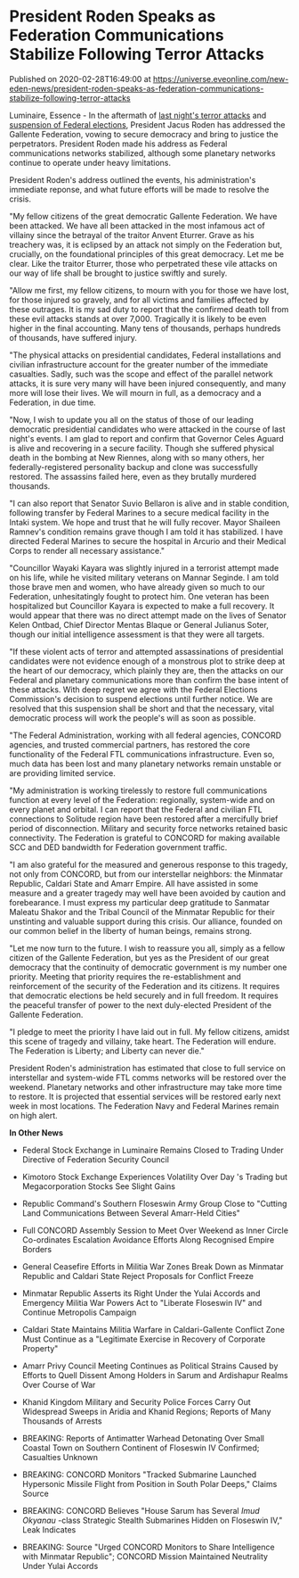 # President Roden Speaks as Federation Communications Stabilize Following Terror Attacks
Published on 2020-02-28T16:49:00 at https://universe.eveonline.com/new-eden-news/president-roden-speaks-as-federation-communications-stabilize-following-terror-attacks

Luminaire, Essence - In the aftermath of [last night's terror attacks](https://community.eveonline.com/news/news-channels/world-news/federation-under-election-eve-comms-network-attack-as-terrorists-target-presidential-candidates/) and [suspension of Federal elections](https://community.eveonline.com/news/news-channels/world-news/federal-elections-suspended-after-presidential-candidates-attacked-and-federal-networks-collapse/), President Jacus Roden has addressed the Gallente Federation, vowing to secure democracy and bring to justice the perpetrators. President Roden made his address as Federal communications networks stabilized, although some planetary networks continue to operate under heavy limitations.

President Roden's address outlined the events, his administration's immediate reponse, and what future efforts will be made to resolve the crisis.

"My fellow citizens of the great democratic Gallente Federation. We have been attacked. We have all been attacked in the most infamous act of villainy since the betrayal of the traitor Anvent Eturrer. Grave as his treachery was, it is eclipsed by an attack not simply on the Federation but, crucially, on the foundational principles of this great democracy. Let me be clear. Like the traitor Eturrer, those who perpetrated these vile attacks on our way of life shall be brought to justice swiftly and surely.

"Allow me first, my fellow citizens, to mourn with you for those we have lost, for those injured so gravely, and for all victims and families affected by these outrages. It is my sad duty to report that the confirmed death toll from these evil attacks stands at over 7,000. Tragically it is likely to be even higher in the final accounting. Many tens of thousands, perhaps hundreds of thousands, have suffered injury.

"The physical attacks on presidential candidates, Federal installations and civilian infrastructure account for the greater number of the immediate casualties. Sadly, such was the scope and effect of the parallel network attacks, it is sure very many will have been injured consequently, and many more will lose their lives. We will mourn in full, as a democracy and a Federation, in due time.

"Now, I wish to update you all on the status of those of our leading democratic presidential candidates who were attacked in the course of last night's events. I am glad to report and confirm that Governor Celes Aguard is alive and recovering in a secure facility. Though she suffered physical death in the bombing at New Riennes, along with so many others, her federally-registered personality backup and clone was successfully restored. The assassins failed here, even as they brutally murdered thousands.

"I can also report that Senator Suvio Bellaron is alive and in stable condition, following transfer by Federal Marines to a secure medical facility in the Intaki system. We hope and trust that he will fully recover. Mayor Shaileen Ramnev's condition remains grave though I am told it has stabilized. I have directed Federal Marines to secure the hospital in Arcurio and their Medical Corps to render all necessary assistance."

"Councillor Wayaki Kayara was slightly injured in a terrorist attempt made on his life, while he visited military veterans on Mannar Seginde. I am told those brave men and women, who have already given so much to our Federation, unhesitatingly fought to protect him. One veteran has been hospitalized but Councillor Kayara is expected to make a full recovery. It would appear that there was no direct attempt made on the lives of Senator Kelen Ontbad, Chief Director Mentas Blaque or General Julianus Soter, though our initial intelligence assessment is that they were all targets.

"If these violent acts of terror and attempted assassinations of presidential candidates were not evidence enough of a monstrous plot to strike deep at the heart of our democracy, which plainly they are, then the attacks on our Federal and planetary communications more than confirm the base intent of these attacks. With deep regret we agree with the Federal Elections Commission's decision to suspend elections until further notice. We are resolved that this suspension shall be short and that the necessary, vital democratic process will work the people's will as soon as possible.

"The Federal Administration, working with all federal agencies, CONCORD agencies, and trusted commercial partners, has restored the core functionality of the Federal FTL communications infrastructure. Even so, much data has been lost and many planetary networks remain unstable or are providing limited service.

"My administration is working tirelessly to restore full communications function at every level of the Federation: regionally, system-wide and on every planet and orbital. I can report that the Federal and civilian FTL connections to Solitude region have been restored after a mercifully brief period of disconnection. Military and security force networks retained basic connectivity. The Federation is grateful to CONCORD for making available SCC and DED bandwidth for Federation government traffic.

"I am also grateful for the measured and generous response to this tragedy, not only from CONCORD, but from our interstellar neighbors: the Minmatar Republic, Caldari State and Amarr Empire. All have assisted in some measure and a greater tragedy may well have been avoided by caution and forebearance. I must express my particular deep gratitude to Sanmatar Maleatu Shakor and the Tribal Council of the Minmatar Republic for their unstinting and valuable support during this crisis. Our alliance, founded on our common belief in the liberty of human beings, remains strong.

"Let me now turn to the future. I wish to reassure you all, simply as a fellow citizen of the Gallente Federation, but yes as the President of our great democracy that the continuity of democratic government is my number one priority. Meeting that priority requires the re-establishment and reinforcement of the security of the Federation and its citizens. It requires that democratic elections be held securely and in full freedom. It requires the peaceful transfer of power to the next duly-elected President of the Gallente Federation.

"I pledge to meet the priority I have laid out in full. My fellow citizens, amidst this scene of tragedy and villainy, take heart. The Federation will endure. The Federation is Liberty; and Liberty can never die."

President Roden's administration has estimated that close to full service on interstellar and system-wide FTL comms networks will be restored over the weekend. Planetary networks and other infrastructure may take more time to restore. It is projected that essential services will be restored early next week in most locations. The Federation Navy and Federal Marines remain on high alert.

**In Other News**

  * Federal Stock Exchange in Luminaire Remains Closed to Trading Under Directive of Federation Security Council


  * Kimotoro Stock Exchange Experiences Volatility Over Day 's Trading but Megacorporation Stocks See Slight Gains


  * Republic Command's Southern Floseswin Army Group Close to "Cutting Land Communications Between Several Amarr-Held Cities"


  * Full CONCORD Assembly Session to Meet Over Weekend as Inner Circle Co-ordinates Escalation Avoidance Efforts Along Recognised Empire Borders


  * General Ceasefire Efforts in Militia War Zones Break Down as Minmatar Republic and Caldari State Reject Proposals for Conflict Freeze


  * Minmatar Republic Asserts its Right Under the Yulai Accords and Emergency Militia War Powers Act to "Liberate Floseswin IV" and Continue Metropolis Campaign


  * Caldari State Maintains Militia Warfare in Caldari-Gallente Conflict Zone Must Continue as a "Legitimate Exercise in Recovery of Corporate Property"


  * Amarr Privy Council Meeting Continues as Political Strains Caused by Efforts to Quell Dissent Among Holders in Sarum and Ardishapur Realms Over Course of War


  * Khanid Kingdom Military and Security Police Forces Carry Out Widespread Sweeps in Aridia and Khanid Regions; Reports of Many Thousands of Arrests


  * BREAKING: Reports of Antimatter Warhead Detonating Over Small Coastal Town on Southern Continent of Floseswin IV Confirmed; Casualties Unknown


  * BREAKING: CONCORD Monitors "Tracked Submarine Launched Hypersonic Missile Flight from Position in South Polar Deeps," Claims Source


  * BREAKING: CONCORD Believes "House Sarum has Several _Imud Okyanau_ -class Strategic Stealth Submarines Hidden on Floseswin IV," Leak Indicates


  * BREAKING: Source "Urged CONCORD Monitors to Share Intelligence with Minmatar Republic"; CONCORD Mission Maintained Neutrality Under Yulai Accords
